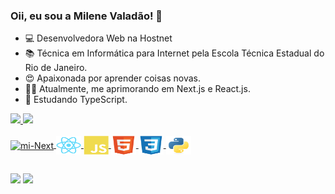 ### Oii, eu sou a Milene Valadão! 👋

- 💻 Desenvolvedora Web na Hostnet 
- 📚 Técnica em Informática para Internet pela Escola Técnica Estadual do Rio de Janeiro.
- 😍 Apaixonada por aprender coisas novas.
- 👩‍💻 Atualmente, me aprimorando em Next.js e React.js.
- 📖 Estudando TypeScript.

<a href="https://github.com/milenevb">
  <img height="180em" src="https://github-readme-stats.vercel.app/api?username=milenevb&show_icons=true&theme=dracula&include_all_commits=true&count_private=true"/>
  <img height="180em" src="https://github-readme-stats.vercel.app/api/top-langs/?username=milenevb&layout=compact&langs_count=7&theme=dracula"/>
</div>
<div style="display: inline_block"><br>
  <img align="center" alt="mi-Next" height="30" width="40" src="https://cdn.jsdelivr.net/gh/devicons/devicon/icons/nextjs/nextjs-original.svg">
  <img align="center" alt="mi-React" height="30" width="40" src="https://raw.githubusercontent.com/devicons/devicon/master/icons/react/react-original.svg">
  <img align="center" alt="mi-Js" height="30" width="40" src="https://raw.githubusercontent.com/devicons/devicon/master/icons/javascript/javascript-plain.svg">
  <img align="center" alt="mi-HTML" height="30" width="40" src="https://raw.githubusercontent.com/devicons/devicon/master/icons/html5/html5-original.svg">
  <img align="center" alt="mi-CSS" height="30" width="40" src="https://raw.githubusercontent.com/devicons/devicon/master/icons/css3/css3-original.svg">
  <img align="center" alt="mi-Python" height="30" width="40" src="https://raw.githubusercontent.com/devicons/devicon/master/icons/python/python-original.svg">
</div>
  
  ##
  <div> 
  <a href = "mailto:valadaomilene@gmail.com"><img src="https://img.shields.io/badge/-Gmail-%23333?style=for-the-badge&logo=gmail&logoColor=white" target="_blank"></a>
  <a href="https://www.linkedin.com/in/milene-valad%C3%A3o-77162920b/" target="_blank"><img src="https://img.shields.io/badge/-LinkedIn-%230077B5?style=for-the-badge&logo=linkedin&logoColor=white" target="_blank"></a
    </div>
